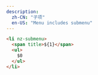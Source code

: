 ```yaml
---
description:
  zh-CN: "子项"
  en-US: "Menu includes submenu"
---
```


```html
<li nz-submenu>
  <span title>${1}</span>
  <ul>
    $0
  </ul>
</li>
```
